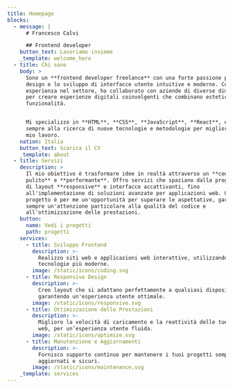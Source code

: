 ```yaml
---
title: Homepage
blocks:
  - message: |
      # Francesco Calvi

      ## Frontend developer
    button_text: Lavoriamo insieme
    _template: welcome_hero
  - title: Chi sono
    body: >
      Sono un **frontend developer freelance** con una forte passione per il
      design e lo sviluppo di interfacce utente intuitive e moderne. Con anni di
      esperienza nel settore, ho collaborato con aziende di diverse dimensioni
      per creare esperienze digitali coinvolgenti che combinano estetica e
      funzionalità.


      Mi specializzo in **HTML**, **CSS**, **JavaScript**, **React**, e sono
      sempre alla ricerca di nuove tecnologie e metodologie per migliorare il
      mio lavoro.
    nation: Italia
    button_text: Scarica il CV
    _template: about
  - title: Servizi
    description: >
      Il mio obiettivo è trasformare idee in realtà attraverso un **codice
      pulito** e **performante**. Offro servizi che spaziano dalla progettazione
      di layout **responsive** e interfacce accattivanti, fino
      all'implementazione di soluzioni avanzate per applicazioni web. Ogni
      progetto è per me un'opportunità per superare le aspettative, garantendo
      sempre un'attenzione particolare alla qualità del codice e
      all'ottimizzazione delle prestazioni.
    button:
      name: Vedi i progetti
      path: progetti
    services:
      - title: Sviluppo Frontend
        description: >-
          Realizzo siti web e applicazioni web interattive, utilizzando le
          tecnologie più moderne.
        image: /static/icons/coding.svg
      - title: Responsive Design
        description: >-
          Creo layout che si adattano perfettamente a qualsiasi dispositivo,
          garantendo un'esperienza utente ottimale.
        image: /static/icons/responsive.svg
      - title: Ottimizzazione delle Prestazioni
        description: >-
          Miglioro la velocità di caricamento e la reattività delle tue pagine
          web, per un’esperienza utente fluida.
        image: /static/icons/optimize.svg
      - title: Manutenzione e Aggiornamenti
        description: >-
          Fornisco supporto continuo per mantenere i tuoi progetti sempre
          aggiornati e sicuri.
        image: /static/icons/maintenance.svg
    _template: services
---
```


